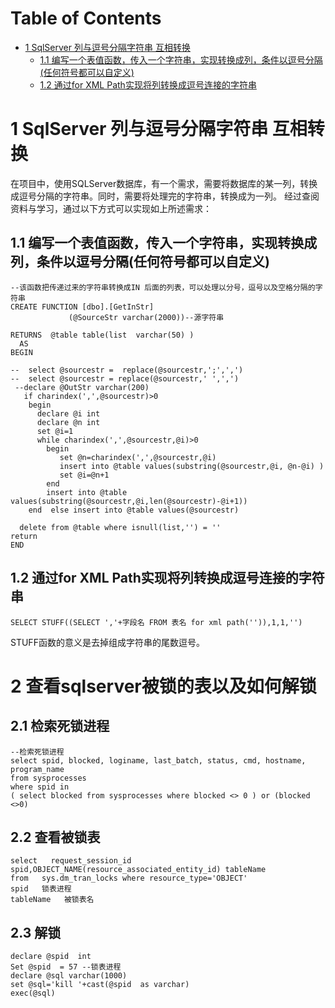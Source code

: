 # Table of Contents

* [1 SqlServer 列与逗号分隔字符串 互相转换](#1-sqlserver-列与逗号分隔字符串-互相转换)
  * [1.1 编写一个表值函数，传入一个字符串，实现转换成列，条件以逗号分隔(任何符号都可以自定义)](#11-编写一个表值函数，传入一个字符串，实现转换成列，条件以逗号分隔任何符号都可以自定义)
  * [1.2 通过for XML Path实现将列转换成逗号连接的字符串](#12-通过for-xml-path实现将列转换成逗号连接的字符串)


# 1 SqlServer 列与逗号分隔字符串 互相转换

在项目中，使用SQLServer数据库，有一个需求，需要将数据库的某一列，转换成逗号分隔的字符串。同时，需要将处理完的字符串，转换成为一列。
经过查阅资料与学习，通过以下方式可以实现如上所述需求：

## 1.1 编写一个表值函数，传入一个字符串，实现转换成列，条件以逗号分隔(任何符号都可以自定义)
```
--该函数把传递过来的字符串转换成IN 后面的列表，可以处理以分号，逗号以及空格分隔的字符串  
CREATE FUNCTION [dbo].[GetInStr]   
             (@SourceStr varchar(2000))--源字符串  
  
RETURNS  @table table(list  varchar(50) )    
  AS    
BEGIN  
  
--  select @sourcestr =  replace(@sourcestr,';',',')      
--  select @sourcestr = replace(@sourcestr,' ',',')  
 --declare @OutStr varchar(200)    
   if charindex(',',@sourcestr)>0    
    begin  
      declare @i int  
      declare @n int  
      set @i=1  
      while charindex(',',@sourcestr,@i)>0  
        begin  
           set @n=charindex(',',@sourcestr,@i)  
           insert into @table values(substring(@sourcestr,@i, @n-@i) )  
           set @i=@n+1  
        end  
        insert into @table values(substring(@sourcestr,@i,len(@sourcestr)-@i+1))  
    end  else insert into @table values(@sourcestr)  
  
  delete from @table where isnull(list,'') = ''  
return  
END  
```
## 1.2 通过for XML Path实现将列转换成逗号连接的字符串

```
SELECT STUFF((SELECT ','+字段名 FROM 表名 for xml path('')),1,1,'')
```
STUFF函数的意义是去掉组成字符串的尾数逗号。

# 2 查看sqlserver被锁的表以及如何解锁

## 2.1 检索死锁进程
```
--检索死锁进程  
select spid, blocked, loginame, last_batch, status, cmd, hostname, program_name  
from sysprocesses  
where spid in  
( select blocked from sysprocesses where blocked <> 0 ) or (blocked <>0)  
```

## 2.2 查看被锁表

```
select   request_session_id   spid,OBJECT_NAME(resource_associated_entity_id) tableName   
from   sys.dm_tran_locks where resource_type='OBJECT'
spid   锁表进程 
tableName   被锁表名
```
## 2.3 解锁
```
declare @spid  int 
Set @spid  = 57 --锁表进程
declare @sql varchar(1000)
set @sql='kill '+cast(@spid  as varchar)
exec(@sql)
```
